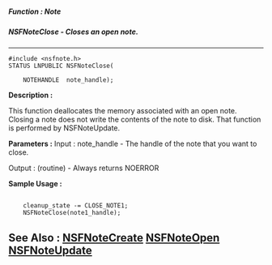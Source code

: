 ##### Function : Note
##### NSFNoteClose - Closes an open note.
---
```
#include <nsfnote.h>
STATUS LNPUBLIC NSFNoteClose(

	NOTEHANDLE  note_handle);
```
**Description :**

This function deallocates the memory associated with an open note.  Closing a 
note does not write the contents of the note to disk. That function is 
performed by NSFNoteUpdate.

**Parameters :**
Input :
note_handle  -  The handle of the note that you want to close.

Output :
(routine)  -  Always returns NOERROR



**Sample Usage :**
```

    cleanup_state -= CLOSE_NOTE1;
    NSFNoteClose(note1_handle);

```
**See Also :**
[NSFNoteCreate](/domino-c-api-docs/reference/Func/NSFNoteCreate)
[NSFNoteOpen](/domino-c-api-docs/reference/Func/NSFNoteOpen)
[NSFNoteUpdate](/domino-c-api-docs/reference/Func/NSFNoteUpdate)
---
